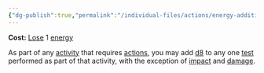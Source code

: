 ```yaml
---
{"dg-publish":true,"permalink":"/individual-files/actions/energy-additions/overclock/"}
---
```


**Cost:** [Lose](Loss.md) 1 [energy](Energy.md)

As part of any [activity](Activities.md) that requires [actions](Actions.md), you may add [d8](Numbers.md) to any one [test](Tests.md) performed as part of that activity, with the exception of [impact](Impact.md) and [damage](Damage.md).